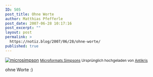 ```yaml
---
ID: 505
post_title: Ohne Worte
author: Matthias Pfefferle
post_date: 2007-06-28 10:17:16
post_excerpt: ""
layout: post
permalink: >
  https://notiz.blog/2007/06/28/ohne-worte/
published: true
---
```

<a href="http://www.flickr.com/photos/antikris/641378244/" title="photo sharing"><img src="http://farm2.static.flickr.com/1073/641378244_8d139b70cf_m.jpg" alt="microsimpson" style="border: none;" /></a>
<small><a href="http://www.flickr.com/photos/antikris/641378244/">Microformats Simpsons</a> 
Ursprünglich hochgeladen von <a href="http://www.flickr.com/people/antikris/">Antikris</a></small>

ohne Worte :)